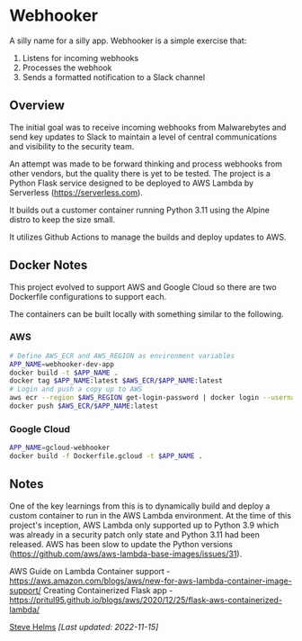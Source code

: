 # Webhooker

A silly name for a silly app. Webhooker is a simple exercise that:

1. Listens for incoming webhooks
1. Processes the webhook
1. Sends a formatted notification to a Slack channel

## Overview

The initial goal was to receive incoming webhooks from
Malwarebytes and send key updates to Slack to maintain
a level of central communications and visibility to the
security team.

An attempt was made to be forward thinking and process
webhooks from other vendors, but the quality there is yet
to be tested. The project is a Python Flask service designed
to be deployed to AWS Lambda by Serverless (<https://serverless.com>).

It builds out a customer container running Python 3.11 using
the Alpine distro to keep the size small.

It utilizes Github Actions to manage the builds and deploy updates
to AWS.

## Docker Notes

This project evolved to support AWS and Google Cloud so there are two
Dockerfile configurations to support each.

The containers can be built locally with something similar to the following.

### AWS

```bash
# Define AWS_ECR and AWS_REGION as environment variables
APP_NAME=webhooker-dev-app
docker build -t $APP_NAME .
docker tag $APP_NAME:latest $AWS_ECR/$APP_NAME:latest
# Login and push a copy up to AWS
aws ecr --region $AWS_REGION get-login-password | docker login --username AWS --password-stdin $AWS_ECR
docker push $AWS_ECR/$APP_NAME:latest
```

### Google Cloud

```bash
APP_NAME=gcloud-webhooker
docker build -f Dockerfile.gcloud -t $APP_NAME .
```

## Notes

One of the key learnings from this is to dynamically build and deploy
a custom container to run in the AWS Lambda environment. At the time
of this project's inception, AWS Lambda only supported up to Python 3.9
which was already in a security patch only state and Python 3.11 had
been released. AWS has been slow to update the Python versions (<https://github.com/aws/aws-lambda-base-images/issues/31>).

AWS Guide on Lambda Container support - <https://aws.amazon.com/blogs/aws/new-for-aws-lambda-container-image-support/>
Creating Containerized Flask app - <https://pritul95.github.io/blogs/aws/2020/12/25/flask-aws-containerized-lambda/>

[Steve Helms](https://github.com/stevenhelms)
_[Last updated: 2022-11-15]_
